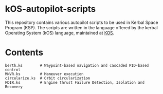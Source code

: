 # kOS-autopilot-scripts

This repository contains various autopilot scripts to be used in Kerbal Space Program (KSP). The scripts are written in the language offered by the kerbal Operating System (kOS) language, maintained at [KOS](https://github.com/KSP-KOS/KOS). 

# Contents

    berth.ks        # Waypoint-based navigation and cascaded PID-based control  
    MNVR.ks         # Maneuver execution
    circularize.ks  # Orbit circularization
    FDIR.ks         # Engine thrust Failure Detection, Isolation and Recovery